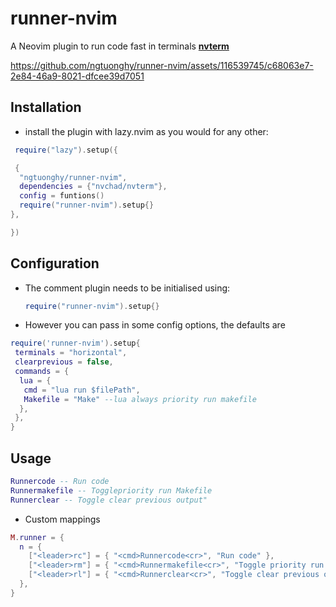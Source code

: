 # runner-nvim

A Neovim plugin to run code fast in terminals [**nvterm**](https://github.com/NvChad/nvterm)

<https://github.com/ngtuonghy/runner-nvim/assets/116539745/c68063e7-2e84-46a9-8021-dfcee39d7051>

## Installation

- install the plugin with lazy.nvim as you would for any other:

```lua
 require("lazy").setup({

 {
  "ngtuonghy/runner-nvim",
  dependencies = {"nvchad/nvterm"},
  config = funtions()
  require("runner-nvim").setup{}
},

})
```

## Configuration

- The comment plugin needs to be initialised using:

  ```lua
  require("runner-nvim").setup{}
  ```

- However you can pass in some config options, the defaults are

```lua
require('runner-nvim').setup{
 terminals = "horizontal",
 clearprevious = false,
 commands = {
  lua = {
   cmd = "lua run $filePath",
   Makefile = "Make" --lua always priority run makefile
  },
 },
}
```

## Usage

```lua
Runnercode -- Run code
Runnermakefile -- Togglepriority run Makefile
Runnerclear -- Toggle clear previous output"
```

- Custom mappings

```lua
M.runner = {
  n = {
    ["<leader>rc"] = { "<cmd>Runnercode<cr>", "Run code" },
    ["<leader>rm"] = { "<cmd>Runnermakefile<cr>", "Toggle priority run Makefile" },
    ["<leader>rl"] = { "<cmd>Runnerclear<cr>", "Toggle clear previous output" },
  },
}
```
